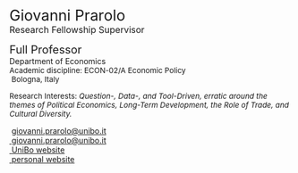 <span style="font-size: 20pt; color: var(--global-theme-color);"> Giovanni Prarolo </span> <br> <span style="font-size: 12pt; color: var(--global-theme-color);"> Research Fellowship Supervisor </span>

<span style="font-size: 15pt;"> Full Professor </span> <br> Department of Economics <br> <span style="font-size: 10pt;"> Academic discipline: ECON-02/A Economic Policy </span> <br> <span style="font-size: 10pt;"> <i class="fa-solid fa-location-dot"></i> &nbsp;Bologna, Italy</span>

<p style="font-size: 10pt;"> Research Interests: <i> Question-, Data-, and Tool-Driven, erratic around the themes of Political Economics, Long-Term Development, the Role of Trade, and Cultural Diversity. </i></p>


<span style="vertical-align: middle; line-height: 1; color: var(--global-theme-color);"><i class="fa-solid fa-envelope"></i></span>&nbsp;<a href="mailto:giovanni.prarolo@unibo.it">giovanni.prarolo@unibo.it</a> <br>
[<span style="vertical-align: middle; color: var(--global-theme-color);"><i class="fa-solid fa-envelope"></i></span> &nbsp;giovanni.prarolo@unibo.it](mailto:giovanni.prarolo@unibo.it) <br>
[<i class="fa-solid fa-landmark"></i> &nbsp;UniBo website](https://www.unibo.it/sitoweb/giovanni.prarolo/en) <br>
[<i class="fa-solid fa-globe"></i> &nbsp;personal website](https://sites.google.com/site/giovanniprarolo/)
